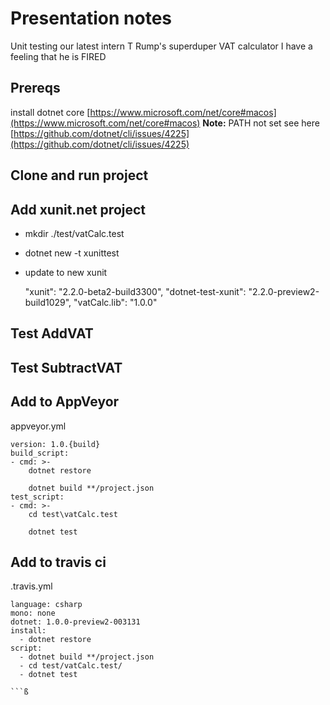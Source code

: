 # Presentation notes

Unit testing our latest intern T Rump's superduper VAT calculator
I have a feeling that he is FIRED

## Prereqs

install dotnet core [https://www.microsoft.com/net/core#macos](https://www.microsoft.com/net/core#macos)
**Note:** PATH not set see here [https://github.com/dotnet/cli/issues/4225](https://github.com/dotnet/cli/issues/4225)

## Clone and run project
## Add xunit.net project

* mkdir ./test/vatCalc.test
* dotnet new -t xunittest

* update to new xunit

    "xunit": "2.2.0-beta2-build3300",
    "dotnet-test-xunit": "2.2.0-preview2-build1029",
    "vatCalc.lib": "1.0.0"

## Test AddVAT

## Test SubtractVAT

## Add to AppVeyor

appveyor.yml

```
version: 1.0.{build}
build_script:
- cmd: >-
    dotnet restore

    dotnet build **/project.json
test_script:
- cmd: >-
    cd test\vatCalc.test
    
    dotnet test

```

## Add to travis ci
.travis.yml

```
language: csharp
mono: none
dotnet: 1.0.0-preview2-003131
install:
  - dotnet restore
script:
  - dotnet build **/project.json
  - cd test/vatCalc.test/
  - dotnet test

```ß